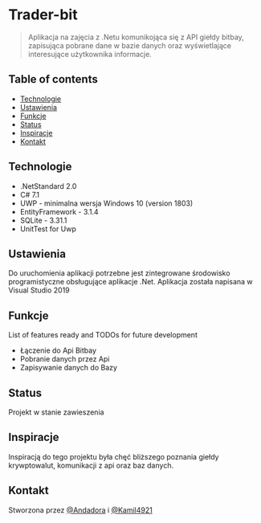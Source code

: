 # Trader-bit
> Aplikacja na zajęcia z .Netu komunikojąca się z API giełdy bitbay, zapisująca pobrane dane w bazie danych oraz wyświetlające interesujące użytkownika informacje.

## Table of contents
* [Technologie](#technologie)
* [Ustawienia](#ustawienia)
* [Funkcje](#funkcje)
* [Status](#status)
* [Inspiracje](#iinspiracje)
* [Kontakt](#kontakt)

## Technologie
* .NetStandard 2.0
* C# 7.1
* UWP - minimalna wersja Windows 10 (version 1803)
* EntityFramework - 3.1.4
* SQLite - 3.31.1
* UnitTest for Uwp

## Ustawienia
Do uruchomienia aplikacji potrzebne jest zintegrowane środowisko programistyczne obsługujące aplikacje .Net. Aplikacja została napisana w Visual Studio 2019

## Funkcje
List of features ready and TODOs for future development
* Łączenie do Api Bitbay
* Pobranie danych przez Api
* Zapisywanie danych do  Bazy

## Status
Projekt w stanie zawieszenia

## Inspiracje
Inspiracją do tego projektu była chęć bliższego poznania giełdy krywptowalut, komunikacji z api oraz baz danych. 

## Kontakt
Stworzona przez [@Andadora](https://github.com/Andadora) i [@Kamil4921](https://github.com/Kamil4921)
